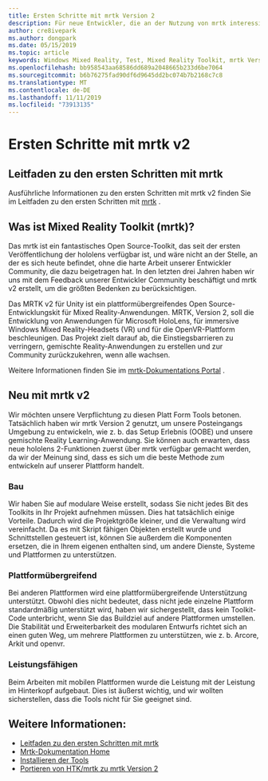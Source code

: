 ```yaml
---
title: Ersten Schritte mit mrtk Version 2
description: Für neue Entwickler, die an der Nutzung von mrtk interessiert sind
author: cre8ivepark
ms.author: dongpark
ms.date: 05/15/2019
ms.topic: article
keywords: Windows Mixed Reality, Test, Mixed Reality Toolkit, mrtk Version 2, mrtk, Tools, SDK, hololens, hololens 2
ms.openlocfilehash: bb958543aa68586dd689a2048665b233d6be7064
ms.sourcegitcommit: b6b76275fad90df6d9645dd2bc074b7b2168c7c8
ms.translationtype: MT
ms.contentlocale: de-DE
ms.lasthandoff: 11/11/2019
ms.locfileid: "73913135"
---
```

# <a name="getting-started-with-mrtk-v2"></a>Ersten Schritte mit mrtk v2

## <a name="mrtk-getting-started-guide"></a>Leitfaden zu den ersten Schritten mit mrtk
Ausführliche Informationen zu den ersten Schritten mit mrtk v2 finden Sie im Leitfaden zu den ersten Schritten mit [mrtk](https://microsoft.github.io/MixedRealityToolkit-Unity/Documentation/GettingStartedWithTheMRTK.html) .

## <a name="what-is-mixed-reality-toolkit-mrtk"></a>Was ist Mixed Reality Toolkit (mrtk)?
Das mrtk ist ein fantastisches Open Source-Toolkit, das seit der ersten Veröffentlichung der hololens verfügbar ist, und wäre nicht an der Stelle, an der es sich heute befindet, ohne die harte Arbeit unserer Entwickler Community, die dazu beigetragen hat. In den letzten drei Jahren haben wir uns mit dem Feedback unserer Entwickler Community beschäftigt und mrtk v2 erstellt, um die größten Bedenken zu berücksichtigen.  

Das MRTK v2 für Unity ist ein plattformübergreifendes Open Source-Entwicklungskit für Mixed Reality-Anwendungen.  MRTK, Version 2, soll die Entwicklung von Anwendungen für Microsoft HoloLens, für immersive Windows Mixed Reality-Headsets (VR) und für die OpenVR-Plattform beschleunigen. Das Projekt zielt darauf ab, die Einstiegsbarrieren zu verringern, gemischte Reality-Anwendungen zu erstellen und zur Community zurückzukehren, wenn alle wachsen. 

Weitere Informationen finden Sie im [mrtk-Dokumentations Portal](https://microsoft.github.io/MixedRealityToolkit-Unity/README.html) .

## <a name="new-with-mrtk-v2"></a>Neu mit mrtk v2
Wir möchten unsere Verpflichtung zu diesen Platt Form Tools betonen.  Tatsächlich haben wir mrtk Version 2 genutzt, um unsere Posteingangs Umgebung zu entwickeln, wie z. b. das Setup Erlebnis (OOBE) und unsere gemischte Reality Learning-Anwendung.  Sie können auch erwarten, dass neue hololens 2-Funktionen zuerst über mrtk verfügbar gemacht werden, da wir der Meinung sind, dass es sich um die beste Methode zum entwickeln auf unserer Plattform handelt. 

### <a name="modular"></a>Bau
Wir haben Sie auf modulare Weise erstellt, sodass Sie nicht jedes Bit des Toolkits in Ihr Projekt aufnehmen müssen.  Dies hat tatsächlich einige Vorteile.  Dadurch wird die Projektgröße kleiner, und die Verwaltung wird vereinfacht.  Da es mit Skript fähigen Objekten erstellt wurde und Schnittstellen gesteuert ist, können Sie außerdem die Komponenten ersetzen, die in Ihrem eigenen enthalten sind, um andere Dienste, Systeme und Plattformen zu unterstützen.

### <a name="cross-platform"></a>Plattformübergreifend
Bei anderen Plattformen wird eine plattformübergreifende Unterstützung unterstützt.  Obwohl dies nicht bedeutet, dass nicht jede einzelne Plattform standardmäßig unterstützt wird, haben wir sichergestellt, dass kein Toolkit-Code unterbricht, wenn Sie das Buildziel auf andere Plattformen umstellen.  Die Stabilität und Erweiterbarkeit des modularen Entwurfs richtet sich an einen guten Weg, um mehrere Plattformen zu unterstützen, wie z. b. Arcore, Arkit und openvr.

### <a name="performant"></a>Leistungsfähigen
Beim Arbeiten mit mobilen Plattformen wurde die Leistung mit der Leistung im Hinterkopf aufgebaut.  Dies ist äußerst wichtig, und wir wollten sicherstellen, dass die Tools nicht für Sie geeignet sind.

## <a name="see-also"></a>Weitere Informationen:
* [Leitfaden zu den ersten Schritten mit mrtk](https://microsoft.github.io/MixedRealityToolkit-Unity/Documentation/GettingStartedWithTheMRTK.html)
* [Mrtk-Dokumentation Home](https://microsoft.github.io/MixedRealityToolkit-Unity/README.html)
* [Installieren der Tools](install-the-tools.md)
* [Portieren von HTK/mrtk zu mrtk Version 2](https://microsoft.github.io/MixedRealityToolkit-Unity/Documentation/HTKToMRTKPortingGuide.html)
